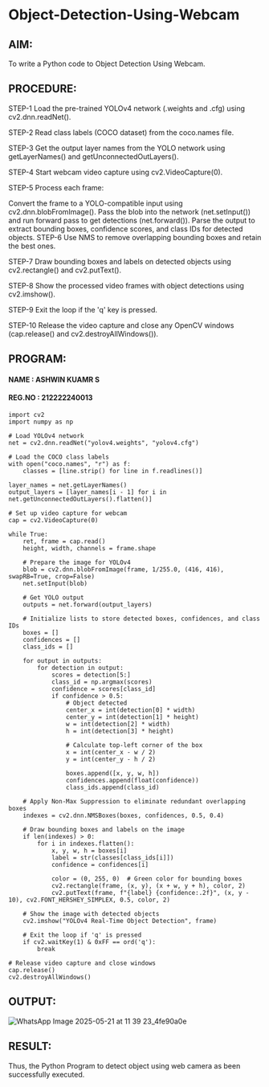# Object-Detection-Using-Webcam
## AIM: 
To write a Python code to Object Detection Using Webcam.

## PROCEDURE:
STEP-1 Load the pre-trained YOLOv4 network (.weights and .cfg) using cv2.dnn.readNet().

STEP-2 Read class labels (COCO dataset) from the coco.names file.

STEP-3 Get the output layer names from the YOLO network using getLayerNames() and getUnconnectedOutLayers().

STEP-4 Start webcam video capture using cv2.VideoCapture(0).

STEP-5 Process each frame:

Convert the frame to a YOLO-compatible input using cv2.dnn.blobFromImage().
Pass the blob into the network (net.setInput()) and run forward pass to get detections (net.forward()).
Parse the output to extract bounding boxes, confidence scores, and class IDs for detected objects.
STEP-6 Use NMS to remove overlapping bounding boxes and retain the best ones.

STEP-7 Draw bounding boxes and labels on detected objects using cv2.rectangle() and cv2.putText().

STEP-8 Show the processed video frames with object detections using cv2.imshow().

STEP-9 Exit the loop if the 'q' key is pressed.

STEP-10 Release the video capture and close any OpenCV windows (cap.release() and cv2.destroyAllWindows()).

## PROGRAM:
#### NAME : ASHWIN KUAMR S
#### REG.NO : 212222240013

```
import cv2
import numpy as np

# Load YOLOv4 network
net = cv2.dnn.readNet("yolov4.weights", "yolov4.cfg")

# Load the COCO class labels
with open("coco.names", "r") as f:
    classes = [line.strip() for line in f.readlines()]

layer_names = net.getLayerNames()
output_layers = [layer_names[i - 1] for i in net.getUnconnectedOutLayers().flatten()]

# Set up video capture for webcam
cap = cv2.VideoCapture(0)

while True:
    ret, frame = cap.read()
    height, width, channels = frame.shape

    # Prepare the image for YOLOv4
    blob = cv2.dnn.blobFromImage(frame, 1/255.0, (416, 416), swapRB=True, crop=False)
    net.setInput(blob)
    
    # Get YOLO output
    outputs = net.forward(output_layers)
    
    # Initialize lists to store detected boxes, confidences, and class IDs
    boxes = []
    confidences = []
    class_ids = []

    for output in outputs:
        for detection in output:
            scores = detection[5:]
            class_id = np.argmax(scores)
            confidence = scores[class_id]
            if confidence > 0.5:
                # Object detected
                center_x = int(detection[0] * width)
                center_y = int(detection[1] * height)
                w = int(detection[2] * width)
                h = int(detection[3] * height)

                # Calculate top-left corner of the box
                x = int(center_x - w / 2)
                y = int(center_y - h / 2)

                boxes.append([x, y, w, h])
                confidences.append(float(confidence))
                class_ids.append(class_id)

    # Apply Non-Max Suppression to eliminate redundant overlapping boxes
    indexes = cv2.dnn.NMSBoxes(boxes, confidences, 0.5, 0.4)

    # Draw bounding boxes and labels on the image
    if len(indexes) > 0:
        for i in indexes.flatten():
            x, y, w, h = boxes[i]
            label = str(classes[class_ids[i]])
            confidence = confidences[i]

            color = (0, 255, 0)  # Green color for bounding boxes
            cv2.rectangle(frame, (x, y), (x + w, y + h), color, 2)
            cv2.putText(frame, f"{label} {confidence:.2f}", (x, y - 10), cv2.FONT_HERSHEY_SIMPLEX, 0.5, color, 2)

    # Show the image with detected objects
    cv2.imshow("YOLOv4 Real-Time Object Detection", frame)

    # Exit the loop if 'q' is pressed
    if cv2.waitKey(1) & 0xFF == ord('q'):
        break

# Release video capture and close windows
cap.release()
cv2.destroyAllWindows()
```
## OUTPUT:
![WhatsApp Image 2025-05-21 at 11 39 23_4fe90a0e](https://github.com/user-attachments/assets/0d29179c-16c3-44b5-a99d-49a660489263)


## RESULT:
Thus, the Python Program to detect object using web camera as been successfully executed.



